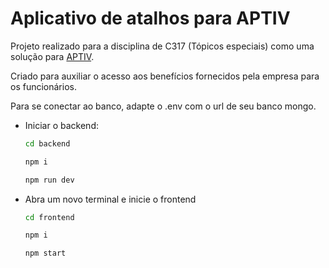 # Aplicativo de atalhos para APTIV
Projeto realizado para a disciplina de C317 (Tópicos especiais) como uma solução para [APTIV](https://www.aptiv.com/).

Criado para auxiliar o acesso aos benefícios fornecidos pela empresa para os funcionários.

Para se conectar ao banco, adapte o .env com o url de seu banco mongo.

   
- Iniciar o backend:
  
   ```sh
   cd backend
   ```
   ```sh
   npm i
   ```
   ```sh
   npm run dev
   ```
   
- Abra um novo terminal e inicie o frontend

   ```sh
   cd frontend
   ```
   ```sh
   npm i 
   ```
   ```sh
   npm start
   ```
  
